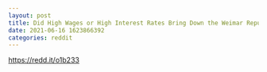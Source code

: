 ```yaml
--- 
layout: post 
title: Did High Wages or High Interest Rates Bring Down the Weimar Republic? A Cointegration Model of Investment in Germany, 1925-1930 (hyperinflation era) 
date: 2021-06-16 1623866392 
categories: reddit 
--- 
```

https://redd.it/o1b233